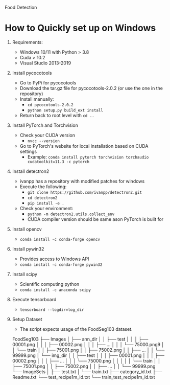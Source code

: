 Food Detection


# How to Quickly set up on Windows
1. Requirements:
    - Windows 10/11 with Python > 3.8
    - Cuda > 10.2
    - Visual Studio 2013-2019
2. Install pycocotools
    - Go to PyPi for pycocotools
    - Download the tar.gz file for pycocotools-2.0.2 (or use the one in the repository)
    - Install manually:
        - `cd pycocotools-2.0.2`
        - `python setup.py build_ext install`
    - Return back to root level with `cd ..`

3. Install PyTorch and Torchvision
    - Check your CUDA version
        - `nvcc --version`
    - Go to PyTorch's website for local installation based on CUDA settings
        - Example: `conda install pytorch torchvision torchaudio cudatoolkit=11.3 -c pytorch`

4. Install detectron2
    - ivanpp has a repository with modified patches for windows
    - Execute the following:
        - `git clone https://github.com/ivanpp/detectron2.git`
        - `cd detectron2`
        - `pip install -e .`
    - Check your environment:
        - `python -m detectron2.utils.collect_env`
        - CUDA compiler version should be same ason PyTorch is built for
        
5. Install opencv
    -  `conda install -c conda-forge opencv`

6. Install pywin32
    - Provides access to Windows API
    - `conda install -c conda-forge pywin32`

7. Install scipy
    - Scientific computing python
    - `conda install -c anaconda scipy`
    
10. Execute tensorboard
    - `tensorboard --logdir=log_dir`
    

13. Setup Dataset
    - The script expects usage of the FoodSeg103 dataset.

    FoodSeg103
    ├── Images
    │ ├── ann_dir
    │ │   ├── test
    │ │   │   ├── 00001.png
    │ │   │   ├── 00002.png
    │ │   │   ├── ...
    │ │   │   └── 75000.png9
    │ │   └── train
    │ │       ├── 75001.png
    │ │       ├── 75002.png
    │ │       ├── ...
    │ │       └── 99999.png
    │ └── img_dir
    │ │   ├── test
    │ │   │   ├── 00001.png
    │ │   │   ├── 00002.png
    │ │   │   ├── ...
    │ │   │   └── 75000.png
    │ │   │
    │ │   └── train
    │ │       ├── 75001.png
    │ │       ├── 75002.png
    │ │       ├── ...
    │ │       └── 99999.png
    └── ImageSets
    │ ├── test.txt
    │ └── train.txt
    ├── category_id.txt
    ├── Readme.txt
    └── test_recipe1m_id.txt
    └── train_test_recipe1m_id.txt
   